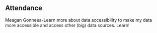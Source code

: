 ## Attendance
Meagan Gonneea-Learn more about data accessibility to make my data more accessible and access other (big) data sources. Learn!
